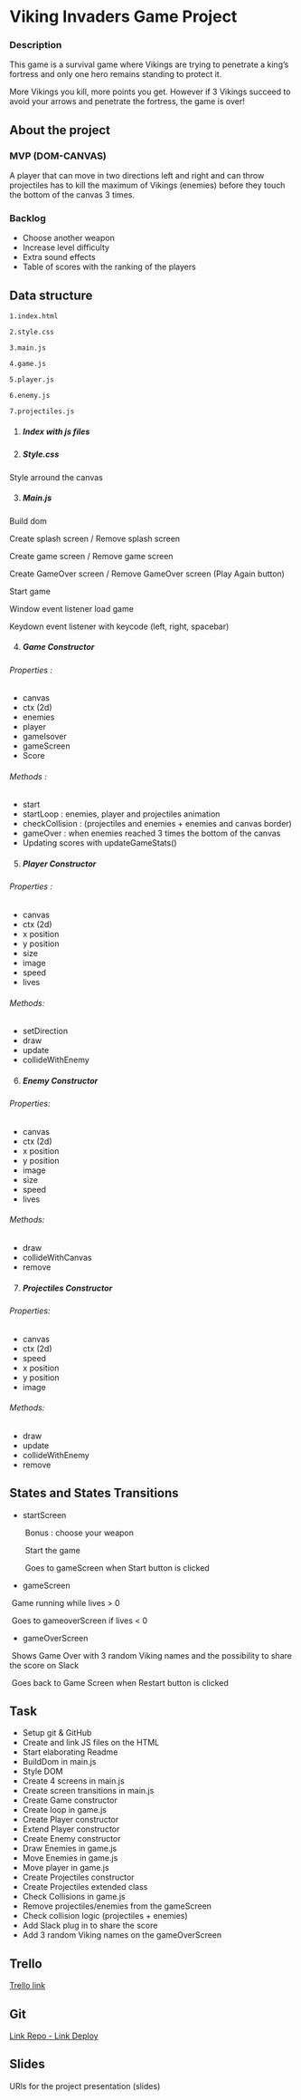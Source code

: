 # Viking Invaders Game Project

### Description

This game is a survival game where Vikings are trying to penetrate a king’s fortress and only one hero remains standing to protect it.

More Vikings you kill, more points you get. However if 3 Vikings succeed to avoid your arrows and penetrate the fortress, the game is over!

## About the project

### MVP (DOM-CANVAS)

A player that can move in two directions left and right and can throw projectiles has to kill the maximum of Vikings (enemies) before they touch the bottom of the canvas 3 times.

### Backlog

- Choose another weapon
- Increase level difficulty
- Extra sound effects
- Table of scores with the ranking of the players

## Data structure

```
1.index.html

2.style.css

3.main.js

4.game.js

5.player.js

6.enemy.js

7.projectiles.js
```

1. ##### Index with js files

2. ##### Style.css

Style arround the canvas

3. ##### Main.js

Build dom

Create splash screen / Remove splash screen

Create game screen / Remove game screen

Create GameOver screen / Remove GameOver screen (Play Again button)

Start game

Window event listener load game

Keydown event listener with keycode (left, right, spacebar)

4. ##### Game Constructor

###### Properties :

- canvas
- ctx (2d)
- enemies
- player
- gameIsover
- gameScreen
- Score

###### Methods :

- start
- startLoop : enemies, player and projectiles animation
- checkCollision : (projectiles and enemies + enemies and canvas border)
- gameOver : when enemies reached 3 times the bottom of the canvas
- Updating scores with updateGameStats()

5. ##### Player Constructor

###### Properties :

- canvas
- ctx (2d)
- x position
- y position
- size
- image
- speed
- lives

###### Methods:

- setDirection
- draw
- update
- collideWithEnemy

6. ##### Enemy Constructor

###### Properties:

- canvas
- ctx (2d)
- x position
- y position
- image
- size
- speed
- lives

###### Methods:

- draw
- collideWithCanvas
- remove

7. ##### Projectiles Constructor

###### Properties:

- canvas
- ctx (2d)
- speed
- x position
- y position
- image

###### Methods:

- draw
- update
- collideWithEnemy
- remove

## States and States Transitions

- startScreen

  ​ Bonus : choose your weapon

  ​ Start the game

  ​ Goes to gameScreen when Start button is clicked

* gameScreen

​ Game running while lives > 0

​ Goes to gameoverScreen if lives < 0

- gameOverScreen

​ Shows Game Over with 3 random Viking names and the possibility to share the score on Slack

​ Goes back to Game Screen when Restart button is clicked

## Task

- Setup git & GitHub
- Create and link JS files on the HTML
- Start elaborating Readme
- BuildDom in main.js
- Style DOM
- Create 4 screens in main.js
- Create screen transitions in main.js
- Create Game constructor
- Create loop in game.js
- Create Player constructor
- Extend Player constructor
- Create Enemy constructor
- Draw Enemies in game.js
- Move Enemies in game.js
- Move player in game.js
- Create Projectiles constructor
- Create Projectiles extended class
- Check Collisions in game.js
- Remove projectiles/enemies from the gameScreen
- Check collision logic (projectiles + enemies)
- Add Slack plug in to share the score
- Add 3 random Viking names on the gameOverScreen

## Trello

[Trello link](https://trello.com/b/9iH3qkmG/vikings-invadors-game)

## Git

[Link Repo - Link Deploy](https://github.com/Gitrader/vikingInvadersGame.git)

## Slides

URls for the project presentation (slides)
